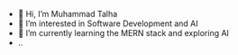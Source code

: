 - 👋 Hi, I’m Muhammad Talha
- 👀 I’m interested in Software Development and AI
- 🌱 I’m currently learning the MERN stack and exploring AI
- ..

<!---
MTalha641/MTalha641 is a ✨ special ✨ repository because its `README.md` (this file) appears on your GitHub profile.
You can click the Preview link to take a look at your changes.
--->
